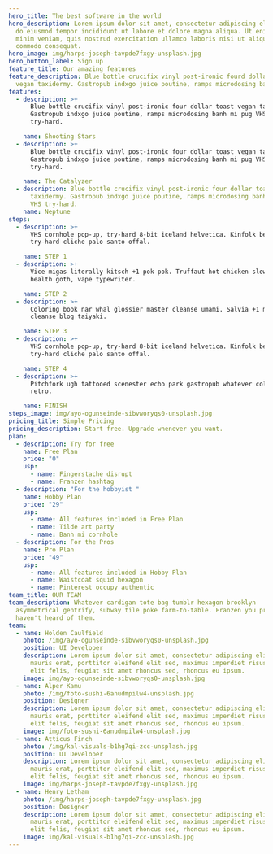 ```yaml
---
hero_title: The best software in the world
hero_description: Lorem ipsum dolor sit amet, consectetur adipiscing elit, sed
  do eiusmod tempor incididunt ut labore et dolore magna aliqua. Ut enim ad
  minim veniam, quis nostrud exercitation ullamco laboris nisi ut aliquip ex ea
  commodo consequat.
hero_image: img/harps-joseph-tavpde7fxgy-unsplash.jpg
hero_button_label: Sign up
feature_title: Our amazing features
feature_description: Blue bottle crucifix vinyl post-ironic fourd dollar toast
  vegan taxidermy. Gastropub indxgo juice poutine, ramps microdosing banh pug.
features:
  - description: >+
      Blue bottle crucifix vinyl post-ironic four dollar toast vegan taxidermy.
      Gastropub indxgo juice poutine, ramps microdosing banh mi pug VHS
      try-hard.

    name: Shooting Stars
  - description: >+
      Blue bottle crucifix vinyl post-ironic four dollar toast vegan taxidermy.
      Gastropub indxgo juice poutine, ramps microdosing banh mi pug VHS
      try-hard.

    name: The Catalyzer
  - description: Blue bottle crucifix vinyl post-ironic four dollar toast vegan
      taxidermy. Gastropub indxgo juice poutine, ramps microdosing banh mi pug
      VHS try-hard.
    name: Neptune
steps:
  - description: >+
      VHS cornhole pop-up, try-hard 8-bit iceland helvetica. Kinfolk bespoke
      try-hard cliche palo santo offal.

    name: STEP 1
  - description: >+
      Vice migas literally kitsch +1 pok pok. Truffaut hot chicken slow-carb
      health goth, vape typewriter.

    name: STEP 2
  - description: >+
      Coloring book nar whal glossier master cleanse umami. Salvia +1 master
      cleanse blog taiyaki.

    name: STEP 3
  - description: >+
      VHS cornhole pop-up, try-hard 8-bit iceland helvetica. Kinfolk bespoke
      try-hard cliche palo santo offal.

    name: STEP 4
  - description: >+
      Pitchfork ugh tattooed scenester echo park gastropub whatever cold-pressed
      retro.

    name: FINISH
steps_image: img/ayo-ogunseinde-sibvworyqs0-unsplash.jpg
pricing_title: Simple Pricing
pricing_description: Start free. Upgrade whenever you want.
plan:
  - description: Try for free
    name: Free Plan
    price: "0"
    usp:
      - name: Fingerstache disrupt
      - name: Franzen hashtag
  - description: "For the hobbyist "
    name: Hobby Plan
    price: "29"
    usp:
      - name: All features included in Free Plan
      - name: Tilde art party
      - name: Banh mi cornhole
  - description: For the Pros
    name: Pro Plan
    price: "49"
    usp:
      - name: All features included in Hobby Plan
      - name: Waistcoat squid hexagon
      - name: Pinterest occupy authentic
team_title: OUR TEAM
team_description: Whatever cardigan tote bag tumblr hexagon brooklyn
  asymmetrical gentrify, subway tile poke farm-to-table. Franzen you probably
  haven't heard of them.
team:
  - name: Holden Caulfield
    photo: /img/ayo-ogunseinde-sibvworyqs0-unsplash.jpg
    position: UI Developer
    description: Lorem ipsum dolor sit amet, consectetur adipiscing elit. Vivamus
      mauris erat, porttitor eleifend elit sed, maximus imperdiet risus. Cras
      elit felis, feugiat sit amet rhoncus sed, rhoncus eu ipsum.
    image: img/ayo-ogunseinde-sibvworyqs0-unsplash.jpg
  - name: Alper Kamu
    photo: /img/foto-sushi-6anudmpilw4-unsplash.jpg
    position: Designer
    description: Lorem ipsum dolor sit amet, consectetur adipiscing elit. Vivamus
      mauris erat, porttitor eleifend elit sed, maximus imperdiet risus. Cras
      elit felis, feugiat sit amet rhoncus sed, rhoncus eu ipsum.
    image: img/foto-sushi-6anudmpilw4-unsplash.jpg
  - name: Atticus Finch
    photo: /img/kal-visuals-b1hg7qi-zcc-unsplash.jpg
    position: UI Developer
    description: Lorem ipsum dolor sit amet, consectetur adipiscing elit. Vivamus
      mauris erat, porttitor eleifend elit sed, maximus imperdiet risus. Cras
      elit felis, feugiat sit amet rhoncus sed, rhoncus eu ipsum.
    image: img/harps-joseph-tavpde7fxgy-unsplash.jpg
  - name: Henry Letham
    photo: /img/harps-joseph-tavpde7fxgy-unsplash.jpg
    position: Designer
    description: Lorem ipsum dolor sit amet, consectetur adipiscing elit. Vivamus
      mauris erat, porttitor eleifend elit sed, maximus imperdiet risus. Cras
      elit felis, feugiat sit amet rhoncus sed, rhoncus eu ipsum.
    image: img/kal-visuals-b1hg7qi-zcc-unsplash.jpg
---
```

